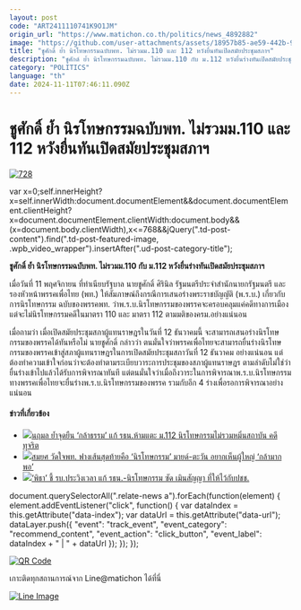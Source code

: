 ```yaml
---
layout: post
code: "ART2411110741K9O1JM"
origin_url: "https://www.matichon.co.th/politics/news_4892882"
image: "https://github.com/user-attachments/assets/18957b85-ae59-442b-9dd0-9a31e94dc7f8"
title: "ชูศักดิ์ ย้ำ นิรโทษกรรมฉบับพท. ไม่รวมม.110 และ 112 หวังยื่นทันเปิดสมัยประชุมสภาฯ"
description: "ชูศักด์ ย้ำ นิรโทษกรรมฉบับพท. ไม่รวมม.110 กับ ม.112 หวังยื่นร่างทันเปิดสมัยประชุมสภาฯ"
category: "POLITICS"
language: "th"
date: 2024-11-11T07:46:11.090Z
---
```


# ชูศักดิ์ ย้ำ นิรโทษกรรมฉบับพท. ไม่รวมม.110 และ 112 หวังยื่นทันเปิดสมัยประชุมสภาฯ

[![](https://www.matichon.co.th/wp-content/uploads/2024/11/728-135.jpg "728")](https://www.matichon.co.th/wp-content/uploads/2024/11/728-135.jpg)

var x=0;self.innerHeight?x=self.innerWidth:document.documentElement&&document.documentElement.clientHeight?x=document.documentElement.clientWidth:document.body&&(x=document.body.clientWidth),x<=768&&jQuery(".td-post-content").find(".td-post-featured-image, .wpb\_video\_wrapper").insertAfter(".ud-post-category-title");

**ชูศักดิ์ ย้ำ นิรโทษกรรมฉบับพท. ไม่รวมม.110 กับ ม.112 หวังยื่นร่างทันเปิดสมัยประชุมสภาฯ**

เมื่อวันที่ 11 พฤศจิกายน ที่ทำเนียบรัฐบาล นายชูศักดิ์ ศิรินิล รัฐมนตรีประจำสำนักนายกรัฐมนตรี และรองหัวหน้าพรรคเพื่อไทย (พท.) ให้สัมภาษณ์ถึงกรณีการเสนอร่างพระราชบัญญัติ (พ.ร.บ.) เกี่ยวกับการนิรโทษกรรม ฉบับของพรรคพท. ว่าพ.ร.บ.นิรโทษกรรมของพรรคจะครอบคลุมแค่คดีทางการเมือง แต่จะไม่นิรโทษกรรมคดีในมาตรา 110 และ มาตรา 112 ตามมติของครม.อย่างแน่นอน

เมื่อถามว่า เมื่อเปิดสมัยประชุมสภาผู้แทนราษฎรในวันที่ 12 ธันวาคมนี้ จะสามารถเสนอร่างนิรโทษกรรมของพรรคได้ทันหรือไม่ นายชูศักดิ์ กล่าวว่า ตนมั่นใจว่าพรรคเพื่อไทยจะสามารถยื่นร่างนิรโทษกรรมของพรรคเข้าสู่สภาผู้แทนราษฎรในการเปิดสมัยประชุมสภาวันที่ 12 ธันวาคม อย่างแน่นอน แต่ต้องทำความเข้าใจก่อนว่าจะต้องทำตามระเบียบวาระการประชุมของสภาผู้แทนราษฎร ตามลำดับไม่ใช่ว่ายื่นร่างเข้าไปแล้วได้รับการพิจารณาทันที แต่ตนมั่นใจว่าเมื่อถึงวาระในการพิจารณาพ.ร.บ.นิรโทษกรรม ทางพรรคเพื่อไทยจะยื่นร่างพ.ร.บ.นิรโทษกรรมของพรรค รวมกับอีก 4 ร่างเพื่อรอการพิจารณาอย่างแน่นอน

#### ข่าวที่เกี่ยวข้อง

*   [![](https://www.matichon.co.th/wp-content/uploads/2024/11/นฤมล-กล้าธรรม.jpg)นฤมล ย้ำจุดยืน ‘กล้าธรรม’ แก้ รธน.ห้ามแตะ ม.112 นิรโทษกรรมไม่รวมหมิ่นสถาบัน คดีทุจริต](https://www.matichon.co.th/politics/news_4887229)
*   [![](https://www.matichon.co.th/wp-content/uploads/2024/10/สมยศ-031.jpg)สมยศ วัดใจพท. ฟางเส้นสุดท้ายคือ ‘นิรโทษกรรม’ มายด์-ตะวัน อยากเห็นผู้ใหญ่ ‘กล้ามากพอ’](https://www.matichon.co.th/politics/news_4876204)
*   [![](https://www.matichon.co.th/wp-content/uploads/2024/10/pita728-1.jpg)‘พิธา’ ชี้ รบ.ประวิงเวลา แก้ รธน.-นิรโทษกรรม ซัด เมินสัญญา ที่ให้ไว้กับปชช.](https://www.matichon.co.th/politics/news_4874996)

document.querySelectorAll(".relate-news a").forEach(function(element) { element.addEventListener("click", function() { var dataIndex = this.getAttribute("data-index"); var dataUrl = this.getAttribute("data-url"); dataLayer.push({ "event": "track\_event", "event\_category": "recommend\_content", "event\_action": "click\_button", "event\_label": dataIndex + " | " + dataUrl }); }); });

[![QR Code](https://www.matichon.co.th/wp-content/uploads/2023/07/wob1371z.jpg)](https://lin.ee/ht0nDxX)

เกาะติดทุกสถานการณ์จาก Line@matichon ได้ที่นี่

[![Line Image](https://www.matichon.co.th/wp-content/uploads/2023/07/th.png)](https://lin.ee/ht0nDxX)